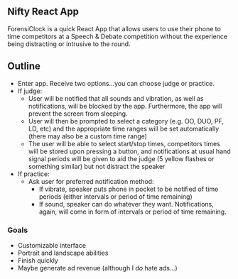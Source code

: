## Nifty React App

ForensiClock is a quick React App that allows users to use their phone to time competitors at a Speech & Debate competition without the experience being distracting or intrusive to the round.

## Outline

- Enter app. Receive two options...you can choose judge or practice.
- If judge:
    - User will be notified that all sounds and vibration, as well as notifications, will be blocked by the app. Furthermore, the app will prevent the screen from sleeping.
    - User will then be prompted to select a category (e.g. OO, DUO, PF, LD, etc) and the appropriate time ranges will be set automatically (there may also be a custom time range)
    - The user will be able to select start/stop times, competitors times will be stored upon pressing a button, and notifications at usual hand signal periods will be given to aid the judge (5 yellow flashes or something similar) but not distract the speaker
- If practice:
    - Ask user for preferred notification method:
        - If vibrate, speaker puts phone in pocket to be notified of time periods (either intervals or period of time remaining)
        - If sound, speaker can do whatever they want. Notifications, again, will come in form of intervals or period of time remaining.

### Goals

- Customizable interface
- Portrait and landscape abilities
- Finish quickly
- Maybe generate ad revenue (although I _do_ hate ads...)